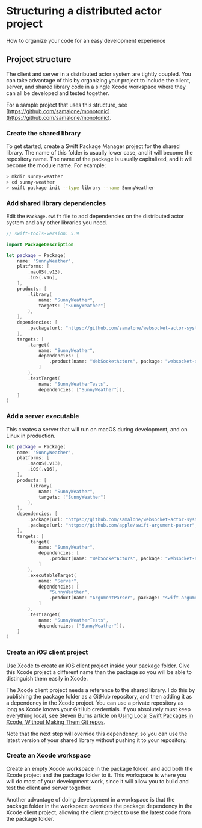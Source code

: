 # Structuring a distributed actor project

How to organize your code for an easy development experience

## Project structure

The client and server in a distributed actor system are tightly coupled. You can
take advantage of this by organizing your project to include the client, server,
and shared library code in a single Xcode workspace where they can all be
developed and tested together.

For a sample project that uses this structure, see
[https://github.com/samalone/monotonic](https://github.com/samalone/monotonic).

### Create the shared library

To get started, create a Swift Package Manager project for the shared library.
The name of this folder is usually lower case, and it will become the repository
name. The name of the package is usually capitalized, and it will become the
module name. For example:

```bash
> mkdir sunny-weather
> cd sunny-weather
> swift package init --type library --name SunnyWeather
```

### Add shared library dependencies

Edit the `Package.swift` file to add dependencies on the distributed actor
system and any other libraries you need.

```swift
// swift-tools-version: 5.9

import PackageDescription

let package = Package(
    name: "SunnyWeather",
    platforms: [
        .macOS(.v13),
        .iOS(.v16),
    ],
    products: [
        .library(
            name: "SunnyWeather",
            targets: ["SunnyWeather"]
        ),
    ],
    dependencies: [
        .package(url: "https://github.com/samalone/websocket-actor-system.git", branch: "main"),
    ],
    targets: [
        .target(
            name: "SunnyWeather",
            dependencies: [
                .product(name: "WebSocketActors", package: "websocket-actor-system"),
            ]
        ),
        .testTarget(
            name: "SunnyWeatherTests",
            dependencies: ["SunnyWeather"]),
    ]
)
```

### Add a server executable

This creates a server that will run on macOS during development, and on Linux in
production.

```swift
let package = Package(
    name: "SunnyWeather",
    platforms: [
        .macOS(.v13),
        .iOS(.v16),
    ],
    products: [
        .library(
            name: "SunnyWeather",
            targets: ["SunnyWeather"]
        ),
    ],
    dependencies: [
        .package(url: "https://github.com/samalone/websocket-actor-system.git", branch: "main"),
        .package(url: "https://github.com/apple/swift-argument-parser", from: "1.2.0"),
    ],
    targets: [
        .target(
            name: "SunnyWeather",
            dependencies: [
                .product(name: "WebSocketActors", package: "websocket-actor-system"),
            ]
        ),
        .executableTarget(
            name: "Server",
            dependencies: [
                "SunnyWeather",
                .product(name: "ArgumentParser", package: "swift-argument-parser"),
            ]
        ),
        .testTarget(
            name: "SunnyWeatherTests",
            dependencies: ["SunnyWeather"]),
    ]
)
```

### Create an iOS client project

Use Xcode to create an iOS client project inside your package folder. Give this
Xcode project a different name than the package so you will be able to
distinguish them easily in Xcode.

The Xcode client project needs a reference to the shared library. I do this by
publishing the package folder as a GitHub repository, and then adding it as a
dependency in the Xcode project. You can use a private repository as long as
Xcode knows your GitHub credentials. If you absolutely must keep everything
local, see Steven Burns article on
[Using Local Swift Packages in Xcode, Without Making Them Git repos](https://medium.com/swlh/using-local-swift-packages-in-xcode-without-making-them-git-repos-3aa046cc222c).

Note that the next step will override this dependency, so you can use the latest
version of your shared library without pushing it to your repository.

### Create an Xcode workspace

Create an empty Xcode workspace in the package folder, and add both the Xcode
project and the package folder to it. This workspace is where you will do most
of your development work, since it will allow you to build and test the client
and server together.

Another advantage of doing development in a workspace is that the package folder
in the workspace overrides the package dependency in the Xcode client project,
allowing the client project to use the latest code from the package folder.
